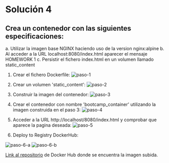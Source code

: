 # Solución 4

## Crea un contenedor con las siguientes especificaciones: 
a. Utilizar la imagen base NGINX haciendo uso de la version nginx:alpine
b. Al acceder a la URL localhost:8080/index.html aparecer el mensaje HOMEWORK 1
c. Persistir el fichero index.html en un volumen llamado static_content

1. Crear el fichero Dockerfile:
![paso-1](https://i.imgur.com/FRZXf17.jpg)

2. Crear un volumen 'static_content':
![paso-2](https://i.imgur.com/gVbMI2O.jpg)

3. Construir la imagen del contenedor:
![paso-3](https://i.imgur.com/5DBDBbx.jpg)

4. Crear el contenedor con nombre 'bootcamp_container' utilizando la imagen construida en el paso 3:
![paso-4](https://i.imgur.com/2Pxj5Bs.png)

5. Acceder a la URL http://localhost/8080/index.html y comprobar que aparece la pagina deseada:
![paso-5](https://i.imgur.com/1xBzUnf.png)

6. Deploy to Registry DockerHub:

![paso-6-a](https://i.imgur.com/FupWV5D.jpg)
![paso-6-b](https://i.imgur.com/zrAuKPN.jpg)

[Link al repositorio](https://hub.docker.com/repository/docker/yasledesma/bootcamp_nginx) de Docker Hub donde se encuentra la imagen subida.
